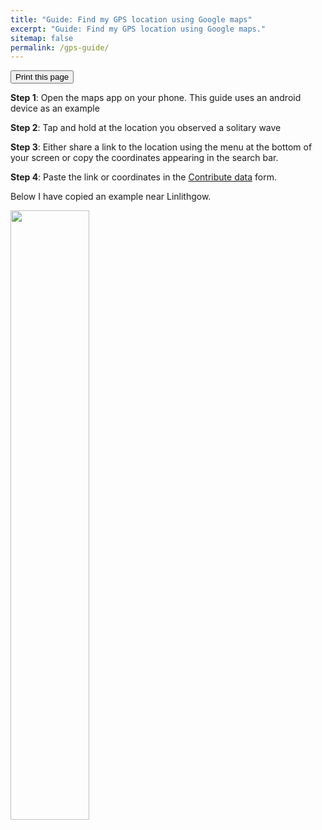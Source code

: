 ```yaml
---
title: "Guide: Find my GPS location using Google maps"
excerpt: "Guide: Find my GPS location using Google maps."
sitemap: false
permalink: /gps-guide/
---
```


<script async src="https://widget.websitevoice.com/xhBdUJNpEQ5ssC9QTAtj0w"></script>
<script>
  window.wvData=window.wvData||{};function wvtag(a,b){wvData[a]=b;}
  wvtag('id', 'xhBdUJNpEQ5ssC9QTAtj0w');
  wvtag('gender', 'female');
  wvtag('widget-style', {
    className: 'wv-circle-small',
    backgroundColor: '#F6F6F6',
    contrast: 'wv-contrast-light'
  });
</script>

<div class="text-right">
<input type="button" value="Print this page" onClick="window.print()">
</div>

**Step 1**: Open the maps app on your phone. This guide uses an android device as an example 

**Step 2**: Tap and hold at the location you observed a solitary wave

**Step 3**: Either share a link to the location using the menu at the bottom of your screen or copy the coordinates appearing in the search bar.

**Step 4**: Paste the link or coordinates in the [Contribute data](/submit-data/) form.

Below I have copied an example near Linlithgow.

 <img src="https://user-images.githubusercontent.com/108955232/178766457-bcd5a2f0-a1b4-48ef-ac05-da8481c41c8b.jpg"  width="50%" height="50%">


